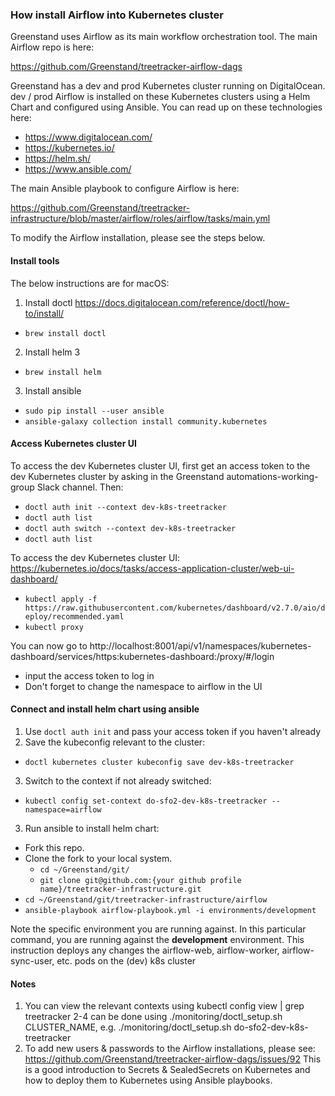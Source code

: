 ### How install Airflow into Kubernetes cluster
Greenstand uses Airflow as its main workflow orchestration tool. The main Airflow repo is here:

https://github.com/Greenstand/treetracker-airflow-dags

Greenstand has a dev and prod Kubernetes cluster running on DigitalOcean. dev / prod Airflow is installed on these Kubernetes clusters using a Helm Chart and configured using Ansible. You can read up on these technologies here:
- https://www.digitalocean.com/
- https://kubernetes.io/
- https://helm.sh/
- https://www.ansible.com/

The main Ansible playbook to configure Airflow is here:

https://github.com/Greenstand/treetracker-infrastructure/blob/master/airflow/roles/airflow/tasks/main.yml

To modify the Airflow installation, please see the steps below.

#### Install tools
The below instructions are for macOS:
1. Install doctl https://docs.digitalocean.com/reference/doctl/how-to/install/
- `brew install doctl`
2. Install helm 3
- `brew install helm`
3. Install ansible
- `sudo pip install --user ansible`
- `ansible-galaxy collection install community.kubernetes`

#### Access Kubernetes cluster UI
To access the dev Kubernetes cluster UI, first get an access token to the dev Kubernetes cluster by asking in the Greenstand automations-working-group Slack channel. Then:
- `doctl auth init --context dev-k8s-treetracker`
- `doctl auth list`
- `doctl auth switch --context dev-k8s-treetracker`
- `doctl auth list`

To access the dev Kubernetes cluster UI:
https://kubernetes.io/docs/tasks/access-application-cluster/web-ui-dashboard/
- `kubectl apply -f https://raw.githubusercontent.com/kubernetes/dashboard/v2.7.0/aio/deploy/recommended.yaml`
- `kubectl proxy`

You can now go to
http://localhost:8001/api/v1/namespaces/kubernetes-dashboard/services/https:kubernetes-dashboard:/proxy/#/login
- input the access token to log in
- Don't forget to change the namespace to airflow in the UI

#### Connect and install helm chart using ansible
1. Use `doctl auth init` and pass your access token if you haven't already
2. Save the kubeconfig relevant to the cluster:
- `doctl kubernetes cluster kubeconfig save dev-k8s-treetracker`
3. Switch to the context if not already switched:
- `kubectl config set-context do-sfo2-dev-k8s-treetracker --namespace=airflow` 
3. Run ansible to install helm chart:
- Fork this repo.
- Clone the fork to your local system.
  - `cd ~/Greenstand/git/`
  - `git clone git@github.com:{your github profile name}/treetracker-infrastructure.git`
- `cd ~/Greenstand/git/treetracker-infrastructure/airflow`
- `ansible-playbook airflow-playbook.yml -i environments/development`

Note the specific environment you are running against. In this particular command, you are running against the **development** environment. This instruction deploys any changes the airflow-web, airflow-worker, airflow-sync-user, etc. pods on the (dev) k8s cluster

#### Notes
1. You can view the relevant contexts using kubectl config view | grep treetracker 2-4 can be done using ./monitoring/doctl_setup.sh CLUSTER_NAME, e.g. ./monitoring/doctl_setup.sh do-sfo2-dev-k8s-treetracker
2. To add new users & passwords to the Airflow installations, please see:
https://github.com/Greenstand/treetracker-airflow-dags/issues/92
This is a good introduction to Secrets & SealedSecrets on Kubernetes and how to deploy them to Kubernetes using Ansible playbooks.